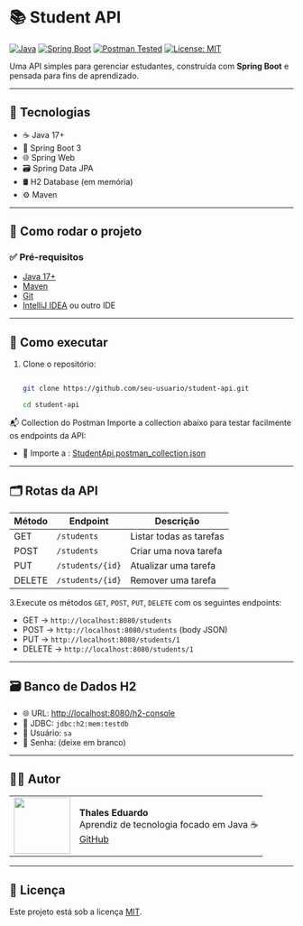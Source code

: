 # 📚 Student API

[![Java](https://img.shields.io/badge/Java-17-blue?logo=java)](https://www.oracle.com/java/)
[![Spring Boot](https://img.shields.io/badge/Spring--Boot-3.0-brightgreen?logo=springboot)](https://spring.io/projects/spring-boot)
[![Postman Tested](https://img.shields.io/badge/Tested%20with-Postman-orange?logo=postman)](https://www.postman.com/)
[![License: MIT](https://img.shields.io/badge/License-MIT-yellow.svg)](./LICENSE)

Uma API simples para gerenciar estudantes, construída com **Spring Boot** e pensada para fins de aprendizado.

---

## 🚀 Tecnologias

- ☕ Java 17+
- 🌱 Spring Boot 3
- 🌐 Spring Web
- 🗃️ Spring Data JPA
- 🛢️ H2 Database (em memória)
- ⚙️ Maven


---

## 🚀 Como rodar o projeto

### ✅ Pré-requisitos
- [Java 17+](https://www.oracle.com/java/technologies/javase-downloads.html)
- [Maven](https://maven.apache.org/)
- [Git](https://git-scm.com/)
- [IntelliJ IDEA](https://www.jetbrains.com/idea/) ou outro IDE

---

## 🔧 Como executar

1. Clone o repositório:
   ```bash
   
   git clone https://github.com/seu-usuario/student-api.git
   
   cd student-api


📬 Collection do Postman
Importe a collection abaixo para testar facilmente os endpoints da API:

- 📁 Importe a : [StudentApi.postman_collection.json](https://github.com/thales32k0/StudentManager/blob/main/StudentApi.postman_collection.json)

---

## 🗂️ Rotas da API

| Método | Endpoint       | Descrição               |
|--------|----------------|-------------------------|
| GET    | `/students`       | Listar todas as tarefas |
| POST   | `/students`       | Criar uma nova tarefa   |
| PUT    | `/students/{id}`  | Atualizar uma tarefa    |
| DELETE | `/students/{id}`  | Remover uma tarefa      |


3.Execute os métodos `GET`, `POST`, `PUT`, `DELETE` com os seguintes endpoints:

 - GET → `http://localhost:8080/students`
- POST → `http://localhost:8080/students` (body JSON)
- PUT → `http://localhost:8080/students/1`
- DELETE → `http://localhost:8080/students/1`

---

## 🗃️ Banco de Dados H2

- 🌐 URL: [http://localhost:8080/h2-console](http://localhost:8080/h2-console)
- 🧬 JDBC: `jdbc:h2:mem:testdb`
- 👤 Usuário: `sa`
- 🔑 Senha: (deixe em branco)

---

## 👨‍💻 Autor
<table>
  <tr>
    <td><img src="https://avatars.githubusercontent.com/u/89024257?v=4" width="100"/></td>
    <td>
      <b>Thales Eduardo</b><br/>
      Aprendiz de tecnologia focado em Java ☕<br/>
      <a href="https://github.com/thales32k0">GitHub</a>
    </td>
  </tr>
</table>

---

## 📄 Licença
Este projeto está sob a licença [MIT](LICENSE).


